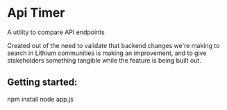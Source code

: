 Api Timer
==========
A utility to compare API endpoints

Created out of the need to validate that backend changes we're making to search in Lithium communities is making an improvement, and to give stakeholders something tangible while the feature is being built out.

Getting started:
-------

npm install
node app.js
